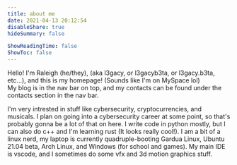 ```yaml
---
title: about me
date: 2021-04-13 20:12:54
disableShare: true
hideSummary: false

ShowReadingTime: false
ShowToc: false
---
```


Hello! I'm Raleigh (he/they), (aka l3gacy, or l3gacyb3ta, or l3gacy.b3ta, etc...), and this is my homepage! (Sounds like I'm on MySpace lol)  
My blog is in the nav bar on top, and my contacts can be found under the contacts section in the nav bar.  
  
I'm very intrested in stuff like cybersecurity, cryptocurrencies, and musicals. I plan on going into a cybersecurity career at some point, so that's probably gonna be a lot of that on here. I write code in python mostly, but I can also do c++ and I'm learning rust (It looks really cool!). I am a bit of a linux nerd, my laptop is currently quadruple-booting Gardua Linux, Ubuntu 21.04 beta, Arch Linux, and Windows (for school and games). My main IDE is vscode, and I sometimes do some vfx and 3d motion graphics stuff.  